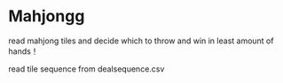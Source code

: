 # Mahjongg
read mahjong tiles and decide which to throw and win in least amount of hands！

read tile sequence from  dealsequence.csv
